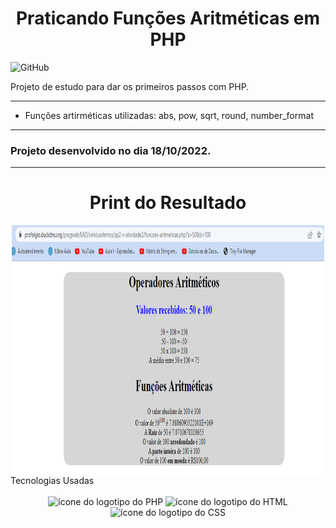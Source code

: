 <h1 align="center">Praticando Funções Aritméticas em PHP</h1>

![GitHub](https://img.shields.io/github/license/viniciuslemos93/projeto-cordel)

Projeto de estudo para dar os primeiros passos com PHP.

<hr>

- Funções artirméticas utilizadas: abs, pow, sqrt, round, number_format

<hr>
<h3> Projeto desenvolvido no dia 18/10/2022. </h3>
<hr>

<h1 align="center">Print do Resultado</h1>
<div align="center">
<img align="center" alt="Print do resultado das operações aritméticas em PHP" height="400" width="500" src="print-resultado.PNG">
</div
<h2 align="center">Tecnologias Usadas</h2>
<div align="center">
     <div style="display: inline_block margin-left:auto margin-rigth:auto"><br>       
       <img align="lef" alt="ícone do logotipo do PHP" height="40 widht="50" src="https://cdn.jsdelivr.net/gh/devicons/devicon/icons/php/php-original.svg" />
       <img align="lef" alt="ícone do logotipo do HTML" height="40 widht="50" src="https://cdn.jsdelivr.net/gh/devicons/devicon/icons/html5/html5-plain-wordmark.svg" />
       <img align="lef" alt="ícone do logotipo do CSS" height="40 widht="50" src="https://cdn.jsdelivr.net/gh/devicons/devicon/icons/css3/css3-plain-wordmark.svg" />
    </div>
</div>

